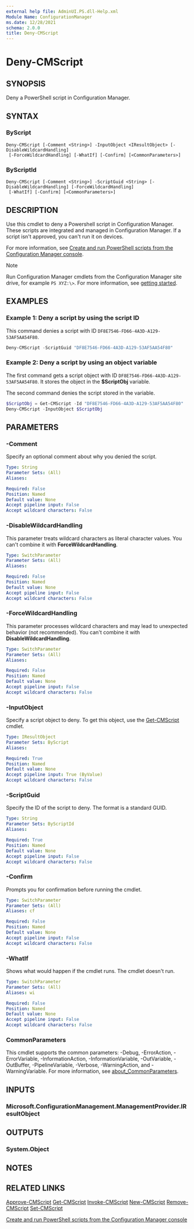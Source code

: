 ```yaml
---
external help file: AdminUI.PS.dll-Help.xml
Module Name: ConfigurationManager
ms.date: 12/28/2021
schema: 2.0.0
title: Deny-CMScript
---
```


# Deny-CMScript

## SYNOPSIS

Deny a PowerShell script in Configuration Manager.

## SYNTAX

### ByScript
```
Deny-CMScript [-Comment <String>] -InputObject <IResultObject> [-DisableWildcardHandling]
 [-ForceWildcardHandling] [-WhatIf] [-Confirm] [<CommonParameters>]
```

### ByScriptId
```
Deny-CMScript [-Comment <String>] -ScriptGuid <String> [-DisableWildcardHandling] [-ForceWildcardHandling]
 [-WhatIf] [-Confirm] [<CommonParameters>]
```

## DESCRIPTION

Use this cmdlet to deny a Powershell script in Configuration Manager. These scripts are integrated and managed in Configuration Manager. If a script isn't approved, you can't run it on devices.

For more information, see [Create and run PowerShell scripts from the Configuration Manager console](/mem/configmgr/apps/deploy-use/create-deploy-scripts).

> [!NOTE]
> Run Configuration Manager cmdlets from the Configuration Manager site drive, for example `PS XYZ:\>`. For more information, see [getting started](/powershell/sccm/overview).

## EXAMPLES

### Example 1: Deny a script by using the script ID

This command denies a script with ID `DF8E7546-FD66-4A3D-A129-53AF5AA54F80`.

```powershell
Deny-CMScript -ScriptGuid "DF8E7546-FD66-4A3D-A129-53AF5AA54F80"
```

### Example 2: Deny a script by using an object variable

The first command gets a script object with ID `DF8E7546-FD66-4A3D-A129-53AF5AA54F80`. It stores the object in the **$ScriptObj** variable.

The second command denies the script stored in the variable.

```powershell
$ScriptObj = Get-CMScript -Id "DF8E7546-FD66-4A3D-A129-53AF5AA54F80"
Deny-CMScript -InputObject $ScriptObj
```

## PARAMETERS

### -Comment

Specify an optional comment about why you denied the script.

```yaml
Type: String
Parameter Sets: (All)
Aliases:

Required: False
Position: Named
Default value: None
Accept pipeline input: False
Accept wildcard characters: False
```

### -DisableWildcardHandling

This parameter treats wildcard characters as literal character values. You can't combine it with **ForceWildcardHandling**.

```yaml
Type: SwitchParameter
Parameter Sets: (All)
Aliases:

Required: False
Position: Named
Default value: None
Accept pipeline input: False
Accept wildcard characters: False
```

### -ForceWildcardHandling

This parameter processes wildcard characters and may lead to unexpected behavior (not recommended). You can't combine it with **DisableWildcardHandling**.

```yaml
Type: SwitchParameter
Parameter Sets: (All)
Aliases:

Required: False
Position: Named
Default value: None
Accept pipeline input: False
Accept wildcard characters: False
```

### -InputObject

Specify a script object to deny. To get this object, use the [Get-CMScript](Get-CMScript.md) cmdlet.

```yaml
Type: IResultObject
Parameter Sets: ByScript
Aliases:

Required: True
Position: Named
Default value: None
Accept pipeline input: True (ByValue)
Accept wildcard characters: False
```

### -ScriptGuid

Specify the ID of the script to deny. The format is a standard GUID.

```yaml
Type: String
Parameter Sets: ByScriptId
Aliases:

Required: True
Position: Named
Default value: None
Accept pipeline input: False
Accept wildcard characters: False
```

### -Confirm

Prompts you for confirmation before running the cmdlet.

```yaml
Type: SwitchParameter
Parameter Sets: (All)
Aliases: cf

Required: False
Position: Named
Default value: None
Accept pipeline input: False
Accept wildcard characters: False
```

### -WhatIf

Shows what would happen if the cmdlet runs. The cmdlet doesn't run.

```yaml
Type: SwitchParameter
Parameter Sets: (All)
Aliases: wi

Required: False
Position: Named
Default value: None
Accept pipeline input: False
Accept wildcard characters: False
```

### CommonParameters
This cmdlet supports the common parameters: -Debug, -ErrorAction, -ErrorVariable, -InformationAction, -InformationVariable, -OutVariable, -OutBuffer, -PipelineVariable, -Verbose, -WarningAction, and -WarningVariable. For more information, see [about_CommonParameters](http://go.microsoft.com/fwlink/?LinkID=113216).

## INPUTS

### Microsoft.ConfigurationManagement.ManagementProvider.IResultObject

## OUTPUTS

### System.Object

## NOTES

## RELATED LINKS

[Approve-CMScript](Approve-CMScript.md)
[Get-CMScript](Get-CMScript.md)
[Invoke-CMScript](Invoke-CMScript.md)
[New-CMScript](New-CMScript.md)
[Remove-CMScript](Remove-CMScript.md)
[Set-CMScript](Set-CMScript.md)

[Create and run PowerShell scripts from the Configuration Manager console](/mem/configmgr/apps/deploy-use/create-deploy-scripts)
